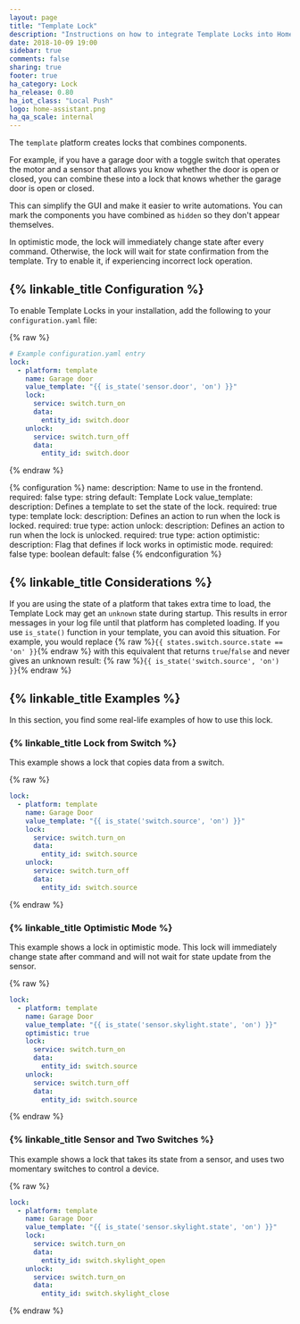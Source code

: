 ```yaml
---
layout: page
title: "Template Lock"
description: "Instructions on how to integrate Template Locks into Home Assistant."
date: 2018-10-09 19:00
sidebar: true
comments: false
sharing: true
footer: true
ha_category: Lock
ha_release: 0.80
ha_iot_class: "Local Push"
logo: home-assistant.png
ha_qa_scale: internal
---
```


The `template` platform creates locks that combines components.

For example, if you have a garage door with a toggle switch that operates the motor and a sensor that allows you know whether the door is open or closed, you can combine these into a lock that knows whether the garage door is open or closed.

This can simplify the GUI and make it easier to write automations. You can mark the components you have combined as `hidden` so they don't appear themselves.

In optimistic mode, the lock will immediately change state after every command. Otherwise, the lock will wait for state confirmation from the template. Try to enable it, if experiencing incorrect lock operation.

## {% linkable_title Configuration %}

To enable Template Locks in your installation, add the following to your `configuration.yaml` file:

{% raw %}
```yaml
# Example configuration.yaml entry
lock:
  - platform: template
    name: Garage door
    value_template: "{{ is_state('sensor.door', 'on') }}"
    lock:
      service: switch.turn_on
      data:
        entity_id: switch.door
    unlock:
      service: switch.turn_off
      data:
        entity_id: switch.door
```
{% endraw %}

{% configuration %}
  name:
    description: Name to use in the frontend.
    required: false
    type: string
    default: Template Lock
  value_template:
    description: Defines a template to set the state of the lock.
    required: true
    type: template
  lock:
    description: Defines an action to run when the lock is locked.
    required: true
    type: action
  unlock:
    description: Defines an action to run when the lock is unlocked.
    required: true
    type: action
  optimistic:
    description: Flag that defines if lock works in optimistic mode.
    required: false
    type: boolean
    default: false
{% endconfiguration %}

## {% linkable_title Considerations %}

If you are using the state of a platform that takes extra time to load, the Template Lock may get an `unknown` state during startup. This results in error messages in your log file until that platform has completed loading. If you use `is_state()` function in your template, you can avoid this situation. For example, you would replace {% raw %}`{{ states.switch.source.state == 'on' }}`{% endraw %} with this equivalent that returns `true`/`false` and never gives an unknown result: {% raw %}`{{ is_state('switch.source', 'on') }}`{% endraw %}

## {% linkable_title Examples %}

In this section, you find some real-life examples of how to use this lock.

### {% linkable_title Lock from Switch %}

This example shows a lock that copies data from a switch.

{% raw %}
```yaml
lock:
  - platform: template
    name: Garage Door
    value_template: "{{ is_state('switch.source', 'on') }}"
    lock:
      service: switch.turn_on
      data:
        entity_id: switch.source
    unlock:
      service: switch.turn_off
      data:
        entity_id: switch.source
```
{% endraw %}

### {% linkable_title Optimistic Mode %}

This example shows a lock in optimistic mode. This lock will immediately change state after command and will not wait for state update from the sensor.

{% raw %}
```yaml
lock:
  - platform: template
    name: Garage Door
    value_template: "{{ is_state('sensor.skylight.state', 'on') }}"
    optimistic: true
    lock:
      service: switch.turn_on
      data:
        entity_id: switch.source
    unlock:
      service: switch.turn_off
      data:
        entity_id: switch.source
```
{% endraw %}

### {% linkable_title Sensor and Two Switches %}

This example shows a lock that takes its state from a sensor, and uses two momentary switches to control a device.

{% raw %}
```yaml
lock:
  - platform: template
    name: Garage Door
    value_template: "{{ is_state('sensor.skylight.state', 'on') }}"
    lock:
      service: switch.turn_on
      data:
        entity_id: switch.skylight_open
    unlock:
      service: switch.turn_on
      data:
        entity_id: switch.skylight_close
```
{% endraw %}
